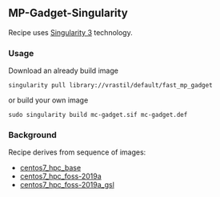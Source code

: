 ## MP-Gadget-Singularity
Recipe uses [Singularity 3](https://sylabs.io/guides/3.0/user-guide/) technology.
### Usage
Download an already build image
````
singularity pull library://vrastil/default/fast_mp_gadget
````
or build your own image
````
sudo singularity build mc-gadget.sif mc-gadget.def 
````
### Background
Recipe derives from sequence of images:
 - [centos7_hpc_base](https://github.com/jose-d/container-recipes/blob/master/generic_containers/centos7_hpc-base.def)
 - [centos7_hpc_foss-2019a](https://github.com/jose-d/container-recipes/blob/master/generic_containers/centos7_hpc_foss-2019a.def)
 - [centos7_hpc_foss-2019a_gsl](https://github.com/jose-d/container-recipes/blob/master/generic_containers/centos7_hpc_foss-2019a_gsl.def)


